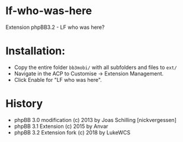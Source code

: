 # lf-who-was-here
Extension phpBB3.2 - LF who was here?

# Installation:
* Copy the entire folder `bb3mobi/` with all subfolders and files to `ext/` 
* Navigate in the ACP to Customise -> Extension Management.
* Click Enable for "LF who was here".

# History
* phpBB 3.0 modification (c) 2013 by Joas Schilling [nickvergessen]
* phpBB 3.1 Extension (c) 2015 by Anvar
* phpBB 3.2 Extension fork (c) 2018 by LukeWCS
